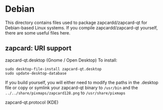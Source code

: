 
Debian
====================
This directory contains files used to package zapcardd/zapcard-qt
for Debian-based Linux systems. If you compile zapcardd/zapcard-qt yourself, there are some useful files here.

## zapcard: URI support ##


zapcard-qt.desktop  (Gnome / Open Desktop)
To install:

	sudo desktop-file-install zapcard-qt.desktop
	sudo update-desktop-database

If you build yourself, you will either need to modify the paths in
the .desktop file or copy or symlink your zapcard-qt binary to `/usr/bin`
and the `../../share/pixmaps/zapcard128.png` to `/usr/share/pixmaps`

zapcard-qt.protocol (KDE)

